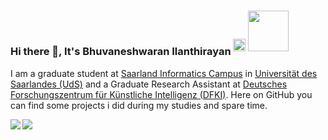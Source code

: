 ### Hi there 👋, It's Bhuvaneshwaran Ilanthirayan <sup> <a href="https://twitter.com/bhuvan_nav"><img width="20px" src="https://raw.githubusercontent.com/anuraghazra/anuraghazra/master/assets/twitter.svg"/></a> <a href="https://www.linkedin.com/in/buvnswrn/"><img width="65px" src="https://img.shields.io/badge/linkedin-%230077B5.svg?&style=for-the-badge&logo=linkedin&logoColor=white"/></a> </sup>
I am a graduate student at [Saarland Informatics Campus](https://saarland-informatics-campus.de/en/) in [Universität des Saarlandes (UdS)](https://www.uni-saarland.de/start.html) and a Graduate Research Assistant at [Deutsches Forschungszentrum für Künstliche Intelligenz (DFKI)](https://www.dfki.de/web)<!--[![Deutsches Forschungszentrum für Künstliche Intelligenz (DFKI)](https://www.dfki.de/fileadmin/user_upload/DFKI/Medien/Logos/Logos_DFKI/DFKI_Logo.png?style=)](https://www.dfki.de/web)-->. Here on GitHub you can find some projects i did during my studies and spare time.

<!--
**buvnswrn/buvnswrn** is a ✨ _special_ ✨ repository because its `README.md` (this file) appears on your GitHub profile.

Here are some ideas to get you started:

- 🔭 I’m currently working on ...
- 🌱 I’m currently learning ...
- 👯 I’m looking to collaborate on ...
- 🤔 I’m looking for help with ...
- 💬 Ask me about ...
- 📫 How to reach me: ...
- 😄 Pronouns: ...
- ⚡ Fun fact: ...
-->
<img align="left" src="https://github-readme-stats.vercel.app/api?username=buvnswrn&count_private=true&show_icons=false&theme=default" />
<img align="left" src="https://github-readme-stats.vercel.app/api/top-langs/?username=buvnswrn&hide=jupyter%20notebook,ASP,C%23&theme=default&show_icons=true" />
